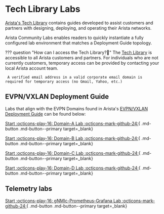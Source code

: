 # Tech Library Labs

[Arista's Tech Library](https://arista.com/en/tech-library) contains guides developed to assist customers and partners with designing, deploying, and operating their Arista networks.

Arista Community Labs enables readers to quickly instantiate a fully configured lab environment that matches a Deployment Guide topology.

??? question "How can I access the Tech Library?🤔"
     The [Tech Library](https://arista.com/en/tech-library) is accessible to all Arista customers and partners. For individuals who are not currently customers, temporary access can be provided by contacting your local Arista account team.

     A verified email address in a valid corporate email domain is required for temporary access (no Gmail, Yahoo, etc.)

## EVPN/VXLAN Deployment Guide

Labs that align with the EVPN Domains found in Arista's [EVPN/VXLAN Deployment Guide](https://tech-library.arista.com/data_center/evpnvxlan/deployment_guide/) can be found below:

[Start :octicons-play-16: Domain-A Lab :octicons-mark-github-24:](https://codespaces.new/aristanetworks/aclabs/tree/main?quickstart=1&devcontainer_path=.devcontainer%2Ftechlib-vxlan-domain-a%2Fdevcontainer.json){ .md-button .md-button--primary target=_blank}

[Start :octicons-play-16: Domain-B Lab :octicons-mark-github-24:](https://codespaces.new/aristanetworks/aclabs/tree/main?quickstart=1&devcontainer_path=.devcontainer%2Ftechlib-vxlan-domain-b%2Fdevcontainer.json){ .md-button .md-button--primary target=_blank}

[Start :octicons-play-16: Domain-C Lab :octicons-mark-github-24:](https://codespaces.new/aristanetworks/aclabs/tree/main?quickstart=1&devcontainer_path=.devcontainer%2Ftechlib-vxlan-domain-c%2Fdevcontainer.json){ .md-button .md-button--primary target=_blank}

[Start :octicons-play-16: Domain-D Lab :octicons-mark-github-24:](https://codespaces.new/aristanetworks/aclabs/tree/main?quickstart=1&devcontainer_path=.devcontainer%2Ftechlib-vxlan-domain-d%2Fdevcontainer.json){ .md-button .md-button--primary target=_blank}

## Telemetry labs

[Start :octicons-play-16: gNMIc-Prometheus-Grafana Lab :octicons-mark-github-24:](https://codespaces.new/noredistribution/aclabs/tree/main?quickstart=1&devcontainer_path=.devcontainer%2Fgnmic-prometheus-grafana%2Fdevcontainer.json){ .md-button .md-button--primary target=_blank}
